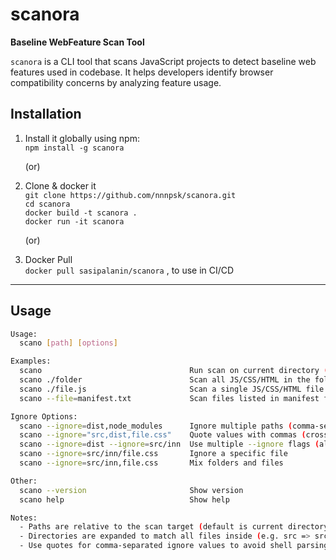 # scanora

**Baseline WebFeature Scan Tool**

`scanora` is a CLI tool that scans JavaScript projects to detect baseline web features used in codebase. It helps developers identify browser compatibility concerns by analyzing feature usage.

## Installation

1) Install it globally using npm:  
  `npm install -g scanora`  

    (or)

3) Clone & docker it  
  `git clone https://github.com/nnnpsk/scanora.git`  
  `cd scanora`  
  `docker build -t scanora .`  
  `docker run -it scanora`  

    (or)

3) Docker Pull  
   `docker pull sasipalanin/scanora` , to use in CI/CD 

---

## Usage 

```bash
Usage:
  scano [path] [options]

Examples:
  scano                                 Run scan on current directory (recursive)
  scano ./folder                        Scan all JS/CSS/HTML in the folder
  scano ./file.js                       Scan a single JS/CSS/HTML file
  scano --file=manifest.txt             Scan files listed in manifest file

Ignore Options:
  scano --ignore=dist,node_modules      Ignore multiple paths (comma-separated)
  scano --ignore="src,dist,file.css"    Quote values with commas (cross-platform safe)
  scano --ignore=dist --ignore=src/inn  Use multiple --ignore flags (also supported)
  scano --ignore=src/inn/file.css       Ignore a specific file
  scano --ignore=src/inn,file.css       Mix folders and files

Other:
  scano --version                       Show version
  scano help                            Show help

Notes:
  - Paths are relative to the scan target (default is current directory)
  - Directories are expanded to match all files inside (e.g. src => src/**)
  - Use quotes for comma-separated ignore values to avoid shell parsing issues
